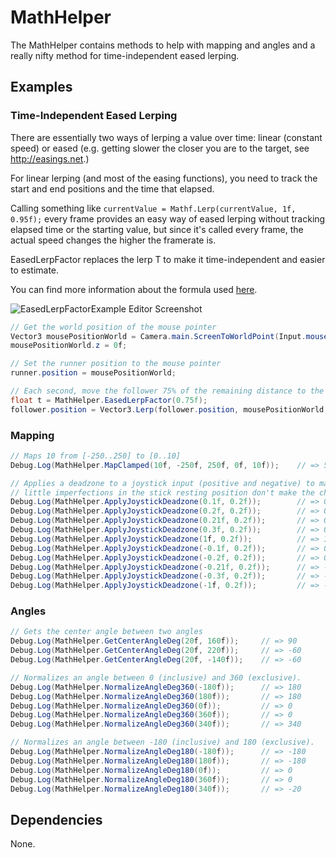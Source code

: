 # MathHelper

The MathHelper contains methods to help with mapping and angles and a really nifty method for time-independent eased lerping.

## Examples

### Time-Independent Eased Lerping

There are essentially two ways of lerping a value over time: linear (constant speed) or eased (e.g. getting slower the closer you are to the target, see http://easings.net.)

For linear lerping (and most of the easing functions), you need to track the start and end positions and the time that elapsed.

Calling something like `currentValue = Mathf.Lerp(currentValue, 1f, 0.95f);` every frame provides an easy way of eased lerping without tracking elapsed time or the starting value, but since it's called every frame, the actual speed changes the higher the framerate is.

EasedLerpFactor replaces the lerp T to make it time-independent and easier to estimate.

You can find more information about the formula used [here](https://www.scirra.com/blog/ashley/17/using-lerp-with-delta-time).

![EasedLerpFactorExample Editor Screenshot](https://raw.githubusercontent.com/TobiasWehrum/unity-utilities/master/_Images/EasedLerpFactorExample.gif)

```C#
// Get the world position of the mouse pointer
Vector3 mousePositionWorld = Camera.main.ScreenToWorldPoint(Input.mousePosition);
mousePositionWorld.z = 0f;

// Set the runner position to the mouse pointer
runner.position = mousePositionWorld;

// Each second, move the follower 75% of the remaining distance to the runner
float t = MathHelper.EasedLerpFactor(0.75f);
follower.position = Vector3.Lerp(follower.position, mousePositionWorld, t);
```

### Mapping

```C#
// Maps 10 from [-250..250] to [0..10]
Debug.Log(MathHelper.MapClamped(10f, -250f, 250f, 0f, 10f));    // => 5.2

// Applies a deadzone to a joystick input (positive and negative) to make sure that
// little imperfections in the stick resting position don't make the character move
Debug.Log(MathHelper.ApplyJoystickDeadzone(0.1f, 0.2f));        // => 0
Debug.Log(MathHelper.ApplyJoystickDeadzone(0.2f, 0.2f));        // => 0
Debug.Log(MathHelper.ApplyJoystickDeadzone(0.21f, 0.2f));       // => 0.21
Debug.Log(MathHelper.ApplyJoystickDeadzone(0.3f, 0.2f));        // => 0.3
Debug.Log(MathHelper.ApplyJoystickDeadzone(1f, 0.2f));          // => 1
Debug.Log(MathHelper.ApplyJoystickDeadzone(-0.1f, 0.2f));       // => 0
Debug.Log(MathHelper.ApplyJoystickDeadzone(-0.2f, 0.2f));       // => 0
Debug.Log(MathHelper.ApplyJoystickDeadzone(-0.21f, 0.2f));      // => -0.21
Debug.Log(MathHelper.ApplyJoystickDeadzone(-0.3f, 0.2f));       // => -0.3
Debug.Log(MathHelper.ApplyJoystickDeadzone(-1f, 0.2f));         // => -1
```

### Angles

```C#
// Gets the center angle between two angles
Debug.Log(MathHelper.GetCenterAngleDeg(20f, 160f));     // => 90
Debug.Log(MathHelper.GetCenterAngleDeg(20f, 220f));     // => -60
Debug.Log(MathHelper.GetCenterAngleDeg(20f, -140f));    // => -60

// Normalizes an angle between 0 (inclusive) and 360 (exclusive).
Debug.Log(MathHelper.NormalizeAngleDeg360(-180f));      // => 180
Debug.Log(MathHelper.NormalizeAngleDeg360(180f));       // => 180
Debug.Log(MathHelper.NormalizeAngleDeg360(0f));         // => 0
Debug.Log(MathHelper.NormalizeAngleDeg360(360f));       // => 0
Debug.Log(MathHelper.NormalizeAngleDeg360(340f));       // => 340

// Normalizes an angle between -180 (inclusive) and 180 (exclusive).
Debug.Log(MathHelper.NormalizeAngleDeg180(-180f));      // => -180
Debug.Log(MathHelper.NormalizeAngleDeg180(180f));       // => -180
Debug.Log(MathHelper.NormalizeAngleDeg180(0f));         // => 0
Debug.Log(MathHelper.NormalizeAngleDeg180(360f));       // => 0
Debug.Log(MathHelper.NormalizeAngleDeg180(340f));       // => -20
```

## Dependencies

None.